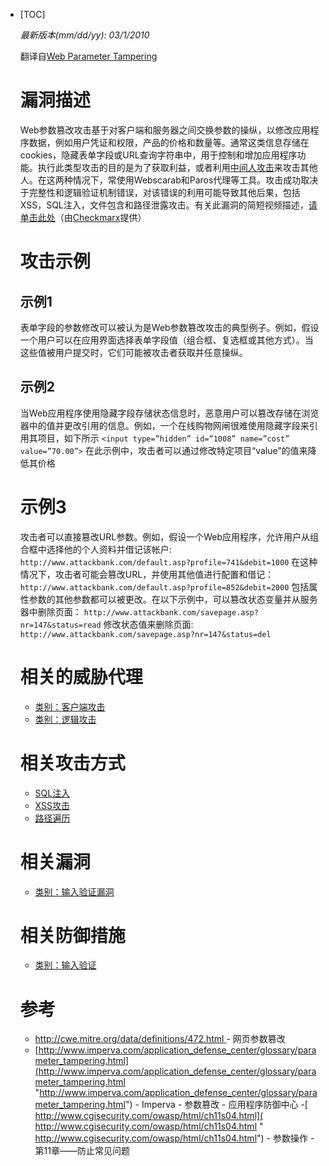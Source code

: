 - [TOC]

  *最新版本(mm/dd/yy): 03/1/2010*

  翻译自[Web Parameter Tampering](https://www.owasp.org/index.php/Web_Parameter_Tampering "Web Parameter Tampering")

  # 漏洞描述
  Web参数篡改攻击基于对客户端和服务器之间交换参数的操纵，以修改应用程序数据，例如用户凭证和权限，产品的价格和数量等。通常这类信息存储在cookies，隐藏表单字段或URL查询字符串中，用于控制和增加应用程序功能。执行此类型攻击的目的是为了获取利益，或者利用[中间人攻击](https://www.andseclab.cn/2018/04/15/owasp%e6%b1%89%e5%8c%96%e6%94%bb%e5%87%bb%e7%b3%bb%e5%88%97%e5%a4%a7%e5%85%a8%e5%9b%9b%e5%8d%81%e4%ba%8c%e4%b8%ad%e9%97%b4%e4%ba%ba%e6%94%bb%e5%87%bb%ef%bc%88mitm/ "中间人攻击")来攻击其他人。在这两种情况下，常使用Webscarab和Paros代理等工具。攻击成功取决于完整性和逻辑验证机制错误，对该错误的利用可能导致其他后果，包括XSS，SQL注入，文件包含和路径泄露攻击。有关此漏洞的简短视频描述，[请单击此处](http://www.youtube.com/watch?v=l5LCDEDn7FY&hd=1 "请单击此处")（由[Checkmarx](http://www.checkmarx.com/ "Checkmarx")提供）

  # 攻击示例
  ## 示例1
  表单字段的参数修改可以被认为是Web参数篡改攻击的典型例子。例如，假设一个用户可以在应用界面选择表单字段值（组合框、复选框或其他方式）。当这些值被用户提交时，它们可能被攻击者获取并任意操纵。

  ## 示例2
  当Web应用程序使用隐藏字段存储状态信息时，恶意用户可以篡改存储在浏览器中的值并更改引用的信息。例如，一个在线购物网闸很难使用隐藏字段来引用其项目，如下所示
  `<input type=”hidden” id=”1008” name=”cost” value=”70.00”>`
  在此示例中，攻击者可以通过修改特定项目“value”的值来降低其价格

  # 示例3
  攻击者可以直接篡改URL参数。例如，假设一个Web应用程序，允许用户从组合框中选择他的个人资料并借记该帐户:
  `http://www.attackbank.com/default.asp?profile=741&debit=1000`
  在这种情况下，攻击者可能会篡改URL，并使用其他值进行配置和借记：
  `http://www.attackbank.com/default.asp?profile=852&debit=2000`
  包括属性参数的其他参数都可以被更改。在以下示例中，可以篡改状态变量并从服务器中删除页面：
  `http://www.attackbank.com/savepage.asp?nr=147&status=read`
  修改状态值来删除页面:
  `http://www.attackbank.com/savepage.asp?nr=147&status=del`

  # 相关的威胁代理

  - [类别：客户端攻击](https://www.owasp.org/index.php?title=Category:Client-side_Attacks&action=edit&redlink=1 "类别：客户端攻击")
  - [类别：逻辑攻击](https://www.owasp.org/index.php?title=Category:Logical_Attacks&action=edit&redlink=1 "类别：逻辑攻击")

  # 相关攻击方式

  - [SQL注入](https://www.andseclab.cn/2018/04/22/owasp%e6%b1%89%e5%8c%96%e6%94%bb%e5%87%bb%e7%b3%bb%e5%88%97%e5%a4%a7%e5%85%a8%e5%85%ad%e5%8d%81%e4%ba%8c%ef%bc%9asql%e6%b3%a8%e5%85%a5/ "SQL注入")
  - [XSS攻击](https://tinytracer.com/archives/owasp%e4%b8%aa%e4%ba%ba%e6%b1%89%e5%8c%96%e6%94%bb%e5%87%bb%e7%b3%bb%e5%88%97%e5%a4%a7%e5%85%a8%ef%bc%9a%e8%b7%a8%e7%ab%99%e7%82%b9%e8%84%9a%e6%9c%ac%ef%bc%88xss%ef%bc%89/ "XSS攻击")
  - [路径遍历](https://tinytracer.com/archives/%ef%bc%88owasp%e4%b8%aa%e4%ba%ba%e6%b1%89%e5%8c%96%ef%bc%89%e6%94%bb%e5%87%bb%e7%b3%bb%e5%88%97%e5%a4%a7%e5%85%a8%ef%bc%9a%e8%b7%af%e5%be%84%e9%81%8d%e5%8e%86/ "路径遍历")

  # 相关漏洞

  - [类别：输入验证漏洞](https://www.owasp.org/index.php/Category:Input_Validation_Vulnerability "类别：输入验证漏洞")

  # 相关防御措施

  - [类别：输入验证](https://www.owasp.org/index.php/Category:Input_Validation "类别：输入验证")
  # 参考

  - [http://cwe.mitre.org/data/definitions/472.html ](http://cwe.mitre.org/data/definitions/472.html  "http://cwe.mitre.org/data/definitions/472.html ")- 网页参数篡改
  - [http://www.imperva.com/application_defense_center/glossary/parameter_tampering.html](http://www.imperva.com/application_defense_center/glossary/parameter_tampering.html "http://www.imperva.com/application_defense_center/glossary/parameter_tampering.html") - Imperva - 参数篡改 - 应用程序防御中心
    -[ http://www.cgisecurity.com/owasp/html/ch11s04.html]( http://www.cgisecurity.com/owasp/html/ch11s04.html " http://www.cgisecurity.com/owasp/html/ch11s04.html") - 参数操作 - 第11章——防止常见问题

